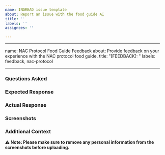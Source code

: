 ```yaml
---
name: INGREAD issue template
about: Report an issue with the food guide AI
title: ''
labels: ''
assignees: ''

---
```


---
name: NAC Protocol Food Guide Feedback
about: Provide feedback on your experience with the NAC protocol food guide.
title: "[FEEDBACK]: "
labels: feedback, nac-protocol

---

### Questions Asked
<!-- Please list the questions you asked or describe the interaction you had with INGREAD -->

### Expected Response
<!-- Describe what you expected to happen after asking your questions -->

### Actual Response
<!-- Describe what actually happened after asking your questions -->

### Screenshots
<!-- If applicable, add screenshots to help explain your problem. -->

### Additional Context
<!-- Add any other context about the problem here. -->

**⚠️ Note: Please make sure to remove any personal information from the screenshots before uploading.**
